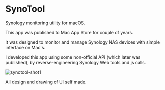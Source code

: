 # SynoTool
Synology monitoring utility for macOS.

This app was published to Mac App Store for couple of years.

It was designed to monitor and manage Synology NAS devices with simple interface on Mac's.

I developed this app using some non-official API (which later was published), by reverse-engineering Synology Web tools and js calls.

![synotool-shot1](https://user-images.githubusercontent.com/3949132/176664436-67173524-53b8-4697-895d-433e9b1aa55b.jpg)

All design and drawing of UI self made.
